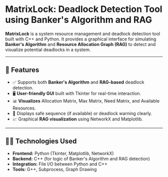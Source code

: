 # MatrixLock: Deadlock Detection Tool using Banker's Algorithm and RAG

**MatrixLock** is a system resource management and deadlock detection tool built with C++ and Python. It provides a graphical interface for simulating **Banker's Algorithm** and **Resource Allocation Graph (RAG)** to detect and visualize potential deadlocks in a system.

---

## 🚀 Features

- ✅ Supports both **Banker's Algorithm** and **RAG-based** deadlock detection.
- 🖥️ **User-friendly GUI** built with Tkinter for real-time interaction.
- 📊 **Visualizes** Allocation Matrix, Max Matrix, Need Matrix, and Available Resources.
- 🔁 Displays safe sequence (if available) or deadlock warning clearly.
- 📈 Graphical **RAG visualization** using NetworkX and Matplotlib.

---

## 🧑‍💻 Technologies Used

- **Frontend:** Python (Tkinter, Matplotlib, NetworkX)
- **Backend:** C++ (for logic of Banker's Algorithm and RAG detection)
- **Integration:** File I/O between Python and C++
- **Tools:** G++, Subprocess, Graph Drawing
